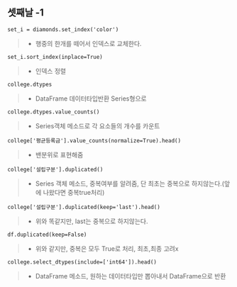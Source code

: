 ## 셋째날 -1 

```set_i = diamonds.set_index('color')```
> * 행중의 한개를 떼어서 인덱스로 교체한다.

```set_i.sort_index(inplace=True)```
> * 인덱스 정렬

```college.dtypes```
> * DataFrame 데이터타입반환 Series형으로

```college.dtypes.value_counts()```
> * Series객체 메소드로 각 요소들의 개수를 카운트

```college['평균등록금'].value_counts(normalize=True).head()```
> * 밴분위로 표현해줌

```college['설립구분'].duplicated()```
> * Series 객체 메소드, 중복여부를 알려줌, 단 최초는 중복으로 하지않는다.(앞에 나왔다면 중복true처리)

```college['설립구분'].duplicated(keep='last').head()```
> * 위와 똑같지만, last는 중복으로 하지않는다.

```df.duplicated(keep=False)```
> * 위와 같지만, 중복은 모두 True로 처리, 최초,최종 고려x

```college.select_dtypes(include=['int64']).head()```
> * DataFrame 메소드, 원하는 데이터타입만 뽑아내서 DataFrame으로 반환
